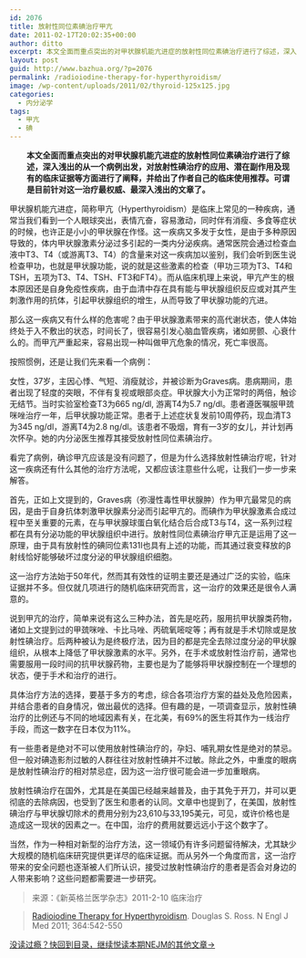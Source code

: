 ```yaml
---
id: 2076
title: 放射性同位素碘治疗甲亢
date: 2011-02-17T20:02:35+00:00
author: ditto
excerpt: 本文全面而重点突出的对甲状腺机能亢进症的放射性同位素碘治疗进行了综述，深入浅出的从一个病例出发，对放射性碘治疗的应用、潜在副作用及现有的临床证据等方面进行了阐释，并给出了作者自己的临床使用推荐。可谓是目前针对这一治疗最权威、最深入浅出的文章了。
layout: post
guid: http://www.bazhua.org/?p=2076
permalink: /radioiodine-therapy-for-hyperthyroidism/
image: /wp-content/uploads/2011/02/thyroid-125x125.jpg
categories:
  - 内分泌学
tags:
  - 甲亢
  - 碘
---
```

<p style="padding-left: 30px;">
  <strong>本文全面而重点突出的对甲状腺机能亢进症的放射性同位素碘治疗进行了综述，深入浅出的从一个病例出发，对放射性碘治疗的应用、潜在副作用及现有的临床证据等方面进行了阐释，并给出了作者自己的临床使用推荐。可谓是目前针对这一治疗最权威、最深入浅出的文章了。</strong>
</p>

甲状腺机能亢进症，简称甲亢（Hyperthyroidism）是临床上常见的一种疾病，通常当我们看到一个人眼球突出，表情亢奋，容易激动，同时伴有消瘦、多食等症状的时候，也许正是小小的甲状腺在作怪。这一疾病又多发于女性，是由于多种原因导致的，体内甲状腺激素分泌过多引起的一类内分泌疾病。通常医院会通过检查血液中T3、T4（或游离T3、T4）的含量来对这一疾病加以鉴别，我们会听到医生说检查甲功，也就是甲状腺功能，说的就是这些激素的检查（甲功三项为T3、T4和TSH，五项为T3、T4、TSH、FT3和FT4）。而从临床机理上来说，甲亢产生的根本原因还是自身免疫性疾病，由于血清中存在具有能与甲状腺组织反应或对其产生刺激作用的抗体，引起甲状腺组织的增生，从而导致了甲状腺功能的亢进。

那么这一疾病又有什么样的危害呢？由于甲状腺激素带来的高代谢状态，使人体始终处于入不敷出的状态，时间长了，很容易引发心脑血管疾病，诸如房颤、心衰什么的。而甲亢严重起来，容易出现一种叫做甲亢危象的情况，死亡率很高。

按照惯例，还是让我们先来看一个病例：

女性，37岁，主因心悸、气短、消瘦就诊，并被诊断为Graves病。患病期间，患者出现了轻度的突眼，不伴有复视或眼部炎症。甲状腺大小为正常时的两倍，触诊无结节。当时实验室检查T3为665 ng/dl, 游离T4为5.7 ng/dl。患者遵医嘱服甲巯咪唑治疗一年，后甲状腺功能正常。患者于上述症状复发前10周停药，现血清T3为345 ng/dl，游离T4为2.8 ng/dl。该患者不吸烟，育有一3岁的女儿，并计划再次怀孕。她的内分泌医生推荐其接受放射性同位素碘治疗。

看完了病例，确诊甲亢应该是没有问题了，但是为什么选择放射性碘治疗呢，针对这一疾病还有什么其他的治疗方法呢，又都应该注意些什么呢，让我们一步一步来解答。

首先，正如上文提到的，Graves病（弥漫性毒性甲状腺肿）作为甲亢最常见的病因，是由于自身抗体刺激甲状腺素分泌而引起甲亢的。而碘作为甲状腺激素合成过程中至关重要的元素，在与甲状腺球蛋白氧化结合后合成T3与T4，这一系列过程都在具有分泌功能的甲状腺组织中进行。放射性同位素碘治疗甲亢正是运用了这一原理，由于具有放射性的碘同位素131I也具有上述的功能，而其通过衰变释放的β射线恰好能够破坏过度分泌的甲状腺组织细胞。

这一治疗方法始于50年代，然而其有效性的证明主要还是通过广泛的实验，临床证据并不多。但仅就几项进行的随机临床研究而言，这一治疗的效果还是很令人满意的。

说到甲亢的治疗，简单来说有这么三种办法，首先是吃药，服用抗甲状腺类药物，诸如上文提到过的甲巯咪唑、卡比马唑、丙硫氧嘧啶等；再有就是手术切除或是放射性碘治疗。后两种被认为是终极疗法，因为目的都是完全去除过度分泌的甲状腺组织，从根本上降低了甲状腺激素的水平。另外，在手术或放射性治疗前，通常也需要服用一段时间的抗甲状腺药物，主要也是为了能够将甲状腺控制在一个理想的状态，便于手术和治疗的进行。

具体治疗方法的选择，要基于多方的考虑，综合各项治疗方案的益处及危险因素，并结合患者的自身情况，做出最优的选择。但有趣的是，一项调查显示，放射性碘治疗的比例还与不同的地域因素有关，在北美，有69%的医生将其作为一线治疗手段，而这一数字在日本仅为11%。

有一些患者是绝对不可以使用放射性碘治疗的，孕妇、哺乳期女性是绝对的禁忌。但一般对碘造影剂过敏的人群往往对放射性碘并不过敏。除此之外，中重度的眼病是放射性碘治疗的相对禁忌症，因为这一治疗很可能会进一步加重眼病。

放射性碘治疗在国外，尤其是在美国已经越来越普及，由于其免于开刀，并可以更彻底的去除病因，也受到了医生和患者的认同。文章中也提到了，在美国，放射性碘治疗与甲状腺切除术的费用分别为23,610与33,195美元，可见，或许价格也是造成这一现状的因素之一。在中国，治疗的费用就要远远小于这个数字了。

当然，作为一种相对新型的治疗方法，这一领域仍有许多问题留待解决，尤其缺少大规模的随机临床研究提供更详尽的临床证据。而从另外一个角度而言，这一治疗带来的安全问题也逐渐被人们所认识，接受过放射性碘治疗的患者是否会对身边的人带来影响？这些问题都需要进一步研究。

> 来源：《新英格兰医学杂志》2011-2-10 临床治疗
  
> <a href="http://www.nejm.org/doi/full/10.1056/NEJMct1007101" target="_self">Radioiodine Therapy for Hyperthyroidism</a>. Douglas S. Ross. N Engl J Med 2011; 364:542-550

[没读过瘾？快回到目录，继续悦读本期NEJM的其他文章→](http://www.bazhua.org/2011/02/nejm2011-2-10.html)

>
